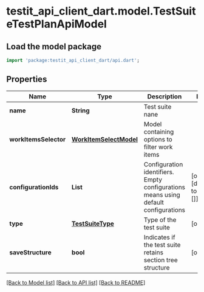 # testit_api_client_dart.model.TestSuiteTestPlanApiModel

## Load the model package
```dart
import 'package:testit_api_client_dart/api.dart';
```

## Properties
Name | Type | Description | Notes
------------ | ------------- | ------------- | -------------
**name** | **String** | Test suite nane | 
**workItemsSelector** | [**WorkItemSelectModel**](WorkItemSelectModel.md) | Model containing options to filter work items | 
**configurationIds** | **List<String>** | Configuration identifiers. Empty configurations means using default configurations | [optional] [default to const []]
**type** | [**TestSuiteType**](TestSuiteType.md) | Type of the test suite | [optional] 
**saveStructure** | **bool** | Indicates if the test suite retains section tree structure | [optional] 

[[Back to Model list]](../README.md#documentation-for-models) [[Back to API list]](../README.md#documentation-for-api-endpoints) [[Back to README]](../README.md)


